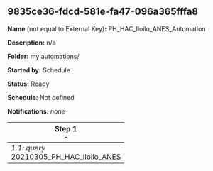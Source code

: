 ## 9835ce36-fdcd-581e-fa47-096a365fffa8

**Name** (not equal to External Key)**:** PH_HAC_Iloilo_ANES_Automation

**Description:** n/a

**Folder:** my automations/

**Started by:** Schedule

**Status:** Ready

**Schedule:** Not defined

**Notifications:** _none_


| Step 1<br>_<small>-</small>_ |
| --- |
| _1.1: query_<br>20210305_PH_HAC_Iloilo_ANES |
